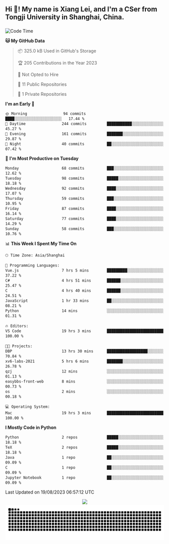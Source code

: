 <h2 align="left">Hi 👋! My name is Xiang Lei, and I'm a CSer from Tongji University in Shanghai, China.</h2>

###

<!--START_SECTION:waka-->
![Code Time](http://img.shields.io/badge/Code%20Time-145%20hrs%2026%20mins-blue)

**🐱 My GitHub Data** 

> 📦 325.0 kB Used in GitHub's Storage 
 > 
> 🏆 205 Contributions in the Year 2023
 > 
> 🚫 Not Opted to Hire
 > 
> 📜 11 Public Repositories 
 > 
> 🔑 1 Private Repositories 
 > 
**I'm an Early 🐤** 

```text
🌞 Morning                94 commits          ████░░░░░░░░░░░░░░░░░░░░░   17.44 % 
🌆 Daytime                244 commits         ███████████░░░░░░░░░░░░░░   45.27 % 
🌃 Evening                161 commits         ███████░░░░░░░░░░░░░░░░░░   29.87 % 
🌙 Night                  40 commits          ██░░░░░░░░░░░░░░░░░░░░░░░   07.42 % 
```
📅 **I'm Most Productive on Tuesday** 

```text
Monday                   68 commits          ███░░░░░░░░░░░░░░░░░░░░░░   12.62 % 
Tuesday                  98 commits          █████░░░░░░░░░░░░░░░░░░░░   18.18 % 
Wednesday                92 commits          ████░░░░░░░░░░░░░░░░░░░░░   17.07 % 
Thursday                 59 commits          ███░░░░░░░░░░░░░░░░░░░░░░   10.95 % 
Friday                   87 commits          ████░░░░░░░░░░░░░░░░░░░░░   16.14 % 
Saturday                 77 commits          ████░░░░░░░░░░░░░░░░░░░░░   14.29 % 
Sunday                   58 commits          ███░░░░░░░░░░░░░░░░░░░░░░   10.76 % 
```


📊 **This Week I Spent My Time On** 

```text
🕑︎ Time Zone: Asia/Shanghai

💬 Programming Languages: 
Vue.js                   7 hrs 5 mins        █████████░░░░░░░░░░░░░░░░   37.22 % 
C#                       4 hrs 51 mins       ██████░░░░░░░░░░░░░░░░░░░   25.47 % 
C                        4 hrs 40 mins       ██████░░░░░░░░░░░░░░░░░░░   24.51 % 
JavaScript               1 hr 33 mins        ██░░░░░░░░░░░░░░░░░░░░░░░   08.21 % 
Python                   14 mins             ░░░░░░░░░░░░░░░░░░░░░░░░░   01.31 % 

🔥 Editors: 
VS Code                  19 hrs 3 mins       █████████████████████████   100.00 % 

🐱‍💻 Projects: 
DBP                      13 hrs 30 mins      ██████████████████░░░░░░░   70.84 % 
xv6-labs-2021            5 hrs 6 mins        ███████░░░░░░░░░░░░░░░░░░   26.78 % 
qzj                      12 mins             ░░░░░░░░░░░░░░░░░░░░░░░░░   01.13 % 
easybbs-front-web        8 mins              ░░░░░░░░░░░░░░░░░░░░░░░░░   00.73 % 
os                       2 mins              ░░░░░░░░░░░░░░░░░░░░░░░░░   00.18 % 

💻 Operating System: 
Mac                      19 hrs 3 mins       █████████████████████████   100.00 % 
```

**I Mostly Code in Python** 

```text
Python                   2 repos             █████░░░░░░░░░░░░░░░░░░░░   18.18 % 
TeX                      2 repos             █████░░░░░░░░░░░░░░░░░░░░   18.18 % 
Java                     1 repo              ██░░░░░░░░░░░░░░░░░░░░░░░   09.09 % 
C                        1 repo              ██░░░░░░░░░░░░░░░░░░░░░░░   09.09 % 
Jupyter Notebook         1 repo              ██░░░░░░░░░░░░░░░░░░░░░░░   09.09 % 
```




 Last Updated on 19/08/2023 06:57:12 UTC
<!--END_SECTION:waka-->

<div align="center">
  <img src="https://github-readme-stats.vercel.app/api?username=Lei00764&show_icons=true&theme=radical" />
 </div>

 <div align="center">

<picture>
  <source media="(prefers-color-scheme: dark)" srcset="https://raw.githubusercontent.com/Lei00764/Lei00764/output/github-contribution-grid-snake-dark.svg">
  <source media="(prefers-color-scheme: light)" srcset="https://raw.githubusercontent.com/Lei00764/Lei00764/output/github-contribution-grid-snake.svg">
  <img alt="github contribution grid snake animation" src="https://raw.githubusercontent.com/Lei00764/Lei00764/output/github-contribution-grid-snake.svg">
</picture>

</div>




